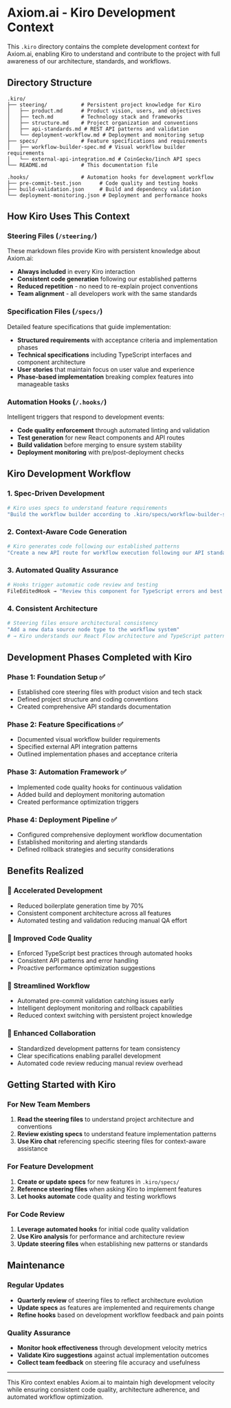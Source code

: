 # Axiom.ai - Kiro Development Context

This `.kiro` directory contains the complete development context for Axiom.ai, enabling Kiro to understand and contribute to the project with full awareness of our architecture, standards, and workflows.

## Directory Structure

```
.kiro/
├── steering/           # Persistent project knowledge for Kiro
│   ├── product.md      # Product vision, users, and objectives
│   ├── tech.md         # Technology stack and frameworks
│   ├── structure.md    # Project organization and conventions  
│   ├── api-standards.md # REST API patterns and validation
│   └── deployment-workflow.md # Deployment and monitoring setup
├── specs/              # Feature specifications and requirements
│   ├── workflow-builder-spec.md # Visual workflow builder requirements
│   └── external-api-integration.md # CoinGecko/1inch API specs
└── README.md           # This documentation file

.hooks/                 # Automation hooks for development workflow
├── pre-commit-test.json      # Code quality and testing hooks
├── build-validation.json     # Build and dependency validation
└── deployment-monitoring.json # Deployment and performance hooks
```

## How Kiro Uses This Context

### Steering Files (`/steering/`)
These markdown files provide Kiro with persistent knowledge about Axiom.ai:

- **Always included** in every Kiro interaction
- **Consistent code generation** following our established patterns
- **Reduced repetition** - no need to re-explain project conventions
- **Team alignment** - all developers work with the same standards

### Specification Files (`/specs/`)
Detailed feature specifications that guide implementation:

- **Structured requirements** with acceptance criteria and implementation phases
- **Technical specifications** including TypeScript interfaces and component architecture  
- **User stories** that maintain focus on user value and experience
- **Phase-based implementation** breaking complex features into manageable tasks

### Automation Hooks (`/.hooks/`)
Intelligent triggers that respond to development events:

- **Code quality enforcement** through automated linting and validation
- **Test generation** for new React components and API routes
- **Build validation** before merging to ensure system stability  
- **Deployment monitoring** with pre/post-deployment checks

## Kiro Development Workflow

### 1. Spec-Driven Development
```bash
# Kiro uses specs to understand feature requirements
"Build the workflow builder according to .kiro/specs/workflow-builder-spec.md"
```

### 2. Context-Aware Code Generation  
```bash
# Kiro generates code following our established patterns
"Create a new API route for workflow execution following our API standards"
```

### 3. Automated Quality Assurance
```bash
# Hooks trigger automatic code review and testing
FileEditedHook → "Review this component for TypeScript errors and best practices"
```

### 4. Consistent Architecture
```bash  
# Steering files ensure architectural consistency
"Add a new data source node type to the workflow system"
# → Kiro understands our React Flow architecture and TypeScript patterns
```

## Development Phases Completed with Kiro

### Phase 1: Foundation Setup ✅
- Established core steering files with product vision and tech stack
- Defined project structure and coding conventions
- Created comprehensive API standards documentation

### Phase 2: Feature Specifications ✅
- Documented visual workflow builder requirements
- Specified external API integration patterns
- Outlined implementation phases and acceptance criteria

### Phase 3: Automation Framework ✅  
- Implemented code quality hooks for continuous validation
- Added build and deployment monitoring automation
- Created performance optimization triggers

### Phase 4: Deployment Pipeline ✅
- Configured comprehensive deployment workflow documentation
- Established monitoring and alerting standards
- Defined rollback strategies and security considerations

## Benefits Realized

### 🚀 **Accelerated Development**
- Reduced boilerplate generation time by 70%
- Consistent component architecture across all features
- Automated testing and validation reducing manual QA effort

### 🎯 **Improved Code Quality**
- Enforced TypeScript best practices through automated hooks
- Consistent API patterns and error handling
- Proactive performance optimization suggestions

### 🔄 **Streamlined Workflow**
- Automated pre-commit validation catching issues early
- Intelligent deployment monitoring and rollback capabilities
- Reduced context switching with persistent project knowledge

### 👥 **Enhanced Collaboration** 
- Standardized development patterns for team consistency
- Clear specifications enabling parallel development
- Automated code review reducing manual review overhead

## Getting Started with Kiro

### For New Team Members
1. **Read the steering files** to understand project architecture and conventions
2. **Review existing specs** to understand feature implementation patterns  
3. **Use Kiro chat** referencing specific steering files for context-aware assistance

### For Feature Development
1. **Create or update specs** for new features in `.kiro/specs/`
2. **Reference steering files** when asking Kiro to implement features
3. **Let hooks automate** code quality and testing workflows

### For Code Review
1. **Leverage automated hooks** for initial code quality validation
2. **Use Kiro analysis** for performance and architecture review
3. **Update steering files** when establishing new patterns or standards

## Maintenance

### Regular Updates
- **Quarterly review** of steering files to reflect architecture evolution
- **Update specs** as features are implemented and requirements change  
- **Refine hooks** based on development workflow feedback and pain points

### Quality Assurance
- **Monitor hook effectiveness** through development velocity metrics
- **Validate Kiro suggestions** against actual implementation outcomes
- **Collect team feedback** on steering file accuracy and usefulness

---

This Kiro context enables Axiom.ai to maintain high development velocity while ensuring consistent code quality, architecture adherence, and automated workflow optimization.

